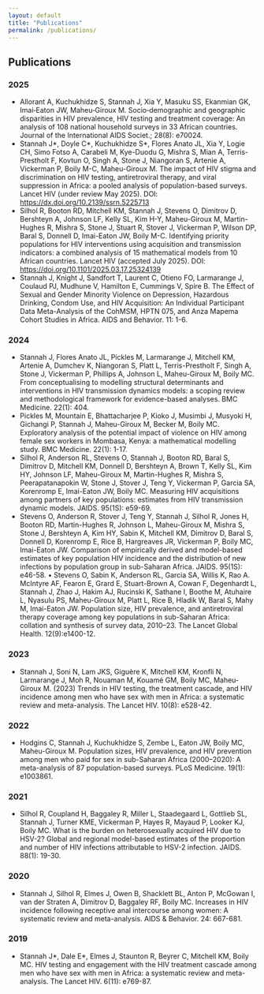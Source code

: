```yaml
---
layout: default
title: "Publications"
permalink: /publications/
---
```


## Publications

### 2025
- Allorant A, Kuchukhidze S, Stannah J, Xia Y, Masuku SS, Ekanmian GK, Imai‐Eaton JW, Maheu‐Giroux M. Socio‐demographic and geographic disparities in HIV prevalence, HIV testing and treatment coverage: An analysis of 108 national household surveys in 33 African countries. Journal of the International AIDS Societ.; 28(8): e70024.
- Stannah J*, Doyle C*, Kuchukhidze S*, Flores Anato JL, Xia Y, Logie CH, Simo Fotso A, Carabeli M, Kye-Duodu G, Mishra S, Mian A, Terris-Prestholt F, Kovtun O, Singh A, Stone J, Niangoran S, Artenie A, Vickerman P, Boily M-C, Maheu-Giroux M. The impact of HIV stigma and discrimination on HIV testing, antiretroviral therapy, and viral suppression in Africa: a pooled analysis of population-based surveys. Lancet HIV (under review May 2025). DOI: https://dx.doi.org/10.2139/ssrn.5225713
- Silhol R, Booton RD, Mitchell KM, Stannah J, Stevens O, Dimitrov D, Bershteyn A, Johnson LF, Kelly SL, Kim H-Y, Maheu-Giroux M, Martin-Hughes R, Mishra S, Stone J, Stuart R, Stover J, Vickerman P, Wilson DP, Baral S, Donnell D, Imai-Eaton JW, Boily M-C. Identifying priority populations for HIV interventions using acquisition and transmission indicators: a combined analysis of 15 mathematical models from 10 African countries. Lancet HIV (accepted July 2025). DOI: https://doi.org/10.1101/2025.03.17.25324139
- Stannah J, Knight J, Sandfort T, Laurent C, Otieno FO, Larmarange J, Coulaud PJ, Mudhune V, Hamilton E, Cummings V, Spire B. The Effect of Sexual and Gender Minority Violence on Depression, Hazardous Drinking, Condom Use, and HIV Acquisition: An Individual Participant Data Meta-Analysis of the CohMSM, HPTN 075, and Anza Mapema Cohort Studies in Africa. AIDS and Behavior. 11: 1-6.

### 2024
- Stannah J, Flores Anato JL, Pickles M, Larmarange J, Mitchell KM, Artenie A, Dumchev K, Niangoran S, Platt L, Terris-Prestholt F, Singh A, Stone J, Vickerman P, Phillips A, Johnson L, Maheu-Giroux M, Boily MC. From conceptualising to modelling structural determinants and interventions in HIV transmission dynamics models: a scoping review and methodological framework for evidence-based analyses. BMC Medicine. 22(1): 404.
- Pickles M, Mountain E, Bhattacharjee P, Kioko J, Musimbi J, Musyoki H, Gichangi P, Stannah J, Maheu-Giroux M, Becker M, Boily MC. Exploratory analysis of the potential impact of violence on HIV among female sex workers in Mombasa, Kenya: a mathematical modelling study. BMC Medicine. 22(1): 1-17.
- Silhol R, Anderson RL, Stevens O, Stannah J, Booton RD, Baral S, Dimitrov D, Mitchell KM, Donnell D, Bershteyn A, Brown T, Kelly SL, Kim HY, Johnson LF, Maheu-Giroux M, Martin-Hughes R, Mishra S, Peerapatanapokin W, Stone J, Stover J, Teng Y, Vickerman P, Garcia SA, Korenromp E, Imai-Eaton JW, Boily MC. Measuring HIV acquisitions among partners of key populations: estimates from HIV transmission dynamic models. JAIDS. 95(1S): e59-69.
- Stevens O, Anderson R, Stover J, Teng Y, Stannah J, Silhol R, Jones H, Booton RD, Martin-Hughes R, Johnson L, Maheu-Giroux M, Mishra S, Stone J, Bershteyn A, Kim HY, Sabin K, Mitchell KM, Dimitrov D, Baral S, Donnell D, Korenromp E, Rice B, Hargreaves JR, Vickerman P, Boily MC, Imai-Eaton JW. Comparison of empirically derived and model-based estimates of key population HIV incidence and the distribution of new infections by population group in sub-Saharan Africa. JAIDS. 95(1S): e46-58.
• Stevens O, Sabin K, Anderson RL, Garcia SA, Willis K, Rao A. McIntyre AF, Fearon E, Grard E, Stuart-Brown A, Cowan F, Degenhardt L, Stannah J, Zhao J, Hakim AJ, Rucinski K, Sathane I, Boothe M, Atuhaire L, Nyasulu PS, Maheu-Giroux M, Platt L, Rice B, Hladik W, Baral S, Mahy M, Imai-Eaton JW. Population size, HIV prevalence, and antiretroviral therapy coverage among key populations in sub-Saharan Africa: collation and synthesis of survey data, 2010–23. The Lancet Global Health. 12(9):e1400-12.

### 2023
- Stannah J, Soni N, Lam JKS, Giguère K, Mitchell KM, Kronfli N, Larmarange J, Moh R, Nouaman M, Kouamé GM, Boily MC, Maheu-Giroux M. (2023) Trends in HIV testing, the treatment cascade, and HIV incidence among men who have sex with men in Africa: a systematic review and meta-analysis. The Lancet HIV. 10(8): e528-42.

### 2022
- Hodgins C, Stannah J, Kuchukhidze S, Zembe L, Eaton JW, Boily MC, Maheu-Giroux M. Population sizes, HIV prevalence, and HIV prevention among men who paid for sex in sub-Saharan Africa (2000–2020): A meta-analysis of 87 population-based surveys. PLoS Medicine. 19(1): e1003861.

### 2021
- Silhol R, Coupland H, Baggaley R, Miller L, Staadegaard L, Gottlieb SL, Stannah J, Turner KME, Vickerman P, Hayes R, Mayaud P, Looker KJ, Boily MC. What is the burden on heterosexually acquired HIV due to HSV-2? Global and regional model-based estimates of the proportion and number of HIV infections attributable to HSV-2 infection. JAIDS. 88(1): 19-30.

### 2020
- Stannah J, Silhol R, Elmes J, Owen B, Shacklett BL, Anton P, McGowan I, van der Straten A, Dimitrov D, Baggaley RF, Boily MC. Increases in HIV incidence following receptive anal intercourse among women: A systematic review and meta-analysis. AIDS & Behavior. 24: 667-681.

### 2019
- Stannah J*, Dale E*, Elmes J, Staunton R, Beyrer C, Mitchell KM, Boily MC. HIV testing and engagement with the HIV treatment cascade among men who have sex with men in Africa: a systematic review and meta-analysis. The Lancet HIV. 6(11): e769-87.